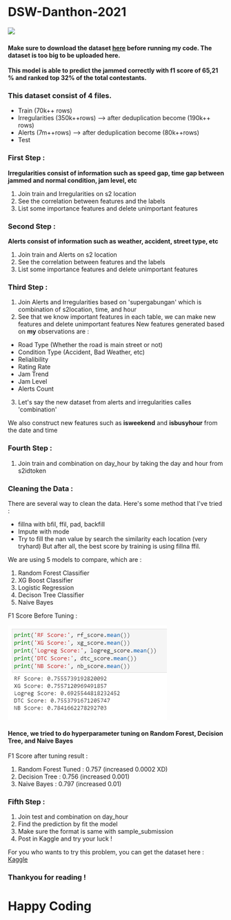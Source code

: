 # DSW-Danthon-2021

<img src='https://awsimages.detik.net.id/community/media/visual/2020/06/02/f72b4381-76f5-431d-b00b-1990fcc0461a_169.jpeg?w=700&q=90'>

#### Make sure to download the dataset <a href='https://www.kaggle.com/c/danthon2021/data'>here</a> before running my code. The dataset is too big to be uploaded here.

__This model is able to predict the jammed correctly with f1 score of 65,21 % and ranked top 32% of the total contestants.__

### This dataset consist of 4 files.
- Train (70k++ rows)
- Irregularities (350k++rows) --> after deduplication become (190k++ rows)
- Alerts (7m++rows) --> after deduplication become (80k++rows)
- Test

### First Step :
__Irregularities consist of information such as speed gap, time gap between jammed and normal condition, jam level, etc__

1. Join train and Irregularities on s2 location
2. See the correlation between features and the labels
3. List some importance features and delete unimportant features

### Second Step :
__Alerts consist of information such as weather, accident, street type, etc__
1. Join train and Alerts on s2 location
2. See the correlation between features and the labels
3. List some importance features and delete unimportant features

### Third Step :
1. Join Alerts and Irregularities based on 'supergabungan' which is combination of s2location, time, and hour
2. See that we know important features in each table, we can make new features and delete unimportant features
New features generated based on __my__ observations are :
- Road Type (Whether the road is main street or not)
- Condition Type (Accident, Bad Weather, etc)
- Relialibility
- Rating Rate
- Jam Trend
- Jam Level
- Alerts Count
3. Let's say the new dataset from alerts and irregularities calles 'combination'

We also construct new features such as __isweekend__ and __isbusyhour__ from the date and time

### Fourth Step :
1. Join train and combination on day_hour by taking the day and hour from s2idtoken

### Cleaning the Data :
There are several way to clean the data.
Here's some method that I've tried :
- fillna with bfil, ffil, pad, backfill
- Impute with mode
- Try to fill the nan value by search the similarity each location (very tryhard)
But after all, the best score by training is using fillna ffil.

We are using 5 models to compare, which are :
1. Random Forest Classifier
2. XG Boost Classifier
3. Logistic Regression
4. Decison Tree Classifier
5. Naive Bayes

F1 Score Before Tuning :

<img src='Result1.PNG'>

#### Hence, we tried to do hyperparameter tuning on Random Forest, Decision Tree, and Naive Bayes

F1 Score after tuning result :
1. Random Forest Tuned : 0.757 (increased 0.0002 XD)
2. Decision Tree : 0.756 (increased 0.001)
3. Naive Bayes : 0.797 (increased 0.01)

### Fifth Step :
1. Join test and combination on day_hour
2. Find the prediction by fit the model
3. Make sure the format is same with sample_submission
4. Post in Kaggle and try your luck !


For you who wants to try this problem, you can get the dataset here : 
<a href='https://www.kaggle.com/c/danthon2021/data'>Kaggle</a>

### Thankyou for reading !

# Happy Coding


